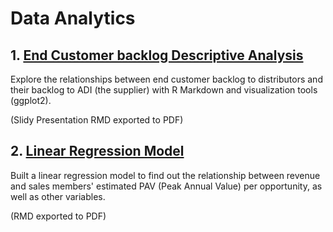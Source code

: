 # Data Analytics

## 1. [End Customer backlog Descriptive Analysis](End_Customer_Backlog/R_Visualizations.pdf "ECBL PDF")
Explore the relationships between end customer backlog to distributors and their backlog to ADI (the supplier) with R Markdown and visualization tools (ggplot2).

(Slidy Presentation RMD exported to PDF)

## 2. [Linear Regression Model](Pipeline_Revenue_Regression/Lin_Reg.pdf "Regression Report PDF")
Built a linear regression model to find out the relationship between revenue and sales members' estimated PAV (Peak Annual Value) per opportunity, as well as other variables.

(RMD exported to PDF)

